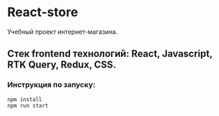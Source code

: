 # React-store

Учебный проект интернет-магазина.

<h2><b>Стек frontend технологий:</b> React, Javascript, RTK Query, Redux, CSS.</h2>

<h3>Инструкция по запуску:</h3>


```
npm install
npm run start
```


